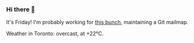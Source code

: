### Hi there :wave:

It's Friday! I'm probably working for [this bunch](https://github.com/kohofinancial), maintaining a Git mailmap.

Weather in Toronto: overcast, at +22°C.
